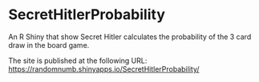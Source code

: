 # SecretHitlerProbability
An R Shiny that show Secret Hitler calculates the probability of the 3 card draw in the board game.

The site is published at the following URL:
https://randomnumb.shinyapps.io/SecretHitlerProbability/
